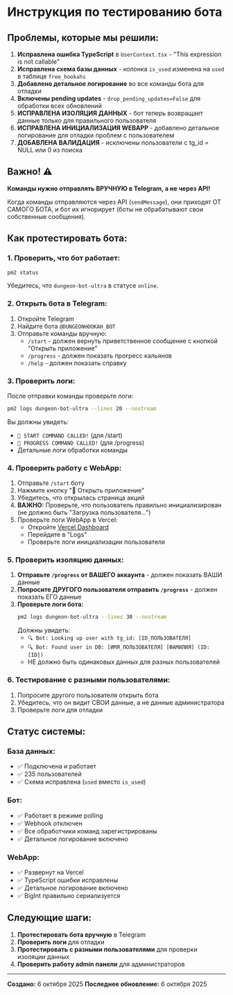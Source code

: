 # Инструкция по тестированию бота

## Проблемы, которые мы решили:

1. **Исправлена ошибка TypeScript** в `UserContext.tsx` - "This expression is not callable"
2. **Исправлена схема базы данных** - колонка `is_used` изменена на `used` в таблице `free_hookahs`
3. **Добавлено детальное логирование** во все команды бота для отладки
4. **Включены pending updates** - `drop_pending_updates=False` для обработки всех обновлений
5. **ИСПРАВЛЕНА ИЗОЛЯЦИЯ ДАННЫХ** - бот теперь возвращает данные только для правильного пользователя
6. **ИСПРАВЛЕНА ИНИЦИАЛИЗАЦИЯ WEBAPP** - добавлено детальное логирование для отладки проблем с пользователем
7. **ДОБАВЛЕНА ВАЛИДАЦИЯ** - исключены пользователи с tg_id = NULL или 0 из поиска

## Важно! ⚠️

**Команды нужно отправлять ВРУЧНУЮ в Telegram, а не через API!**

Когда команды отправляются через API (`sendMessage`), они приходят ОТ САМОГО БОТА, и бот их игнорирует (боты не обрабатывают свои собственные сообщения).

## Как протестировать бота:

### 1. Проверить, что бот работает:

```bash
pm2 status
```

Убедитесь, что `dungeon-bot-ultra` в статусе `online`.

### 2. Открыть бота в Telegram:

1. Откройте Telegram
2. Найдите бота `@DUNGEONHOOKAH_BOT`
3. Отправьте команды вручную:
   - `/start` - должен вернуть приветственное сообщение с кнопкой "Открыть приложение"
   - `/progress` - должен показать прогресс кальянов
   - `/help` - должен показать справку

### 3. Проверить логи:

После отправки команды проверьте логи:

```bash
pm2 logs dungeon-bot-ultra --lines 20 --nostream
```

Вы должны увидеть:
- `🚀 START COMMAND CALLED!` (для /start)
- `🚀 PROGRESS COMMAND CALLED!` (для /progress)
- Детальные логи обработки команды

### 4. Проверить работу с WebApp:

1. Отправьте `/start` боту
2. Нажмите кнопку "🚀 Открыть приложение"
3. Убедитесь, что открылась страница акций
4. **ВАЖНО:** Проверьте, что пользователь правильно инициализирован (не должно быть "Загрузка пользователя...")
5. Проверьте логи WebApp в Vercel:
   - Откройте [Vercel Dashboard](https://vercel.com/shadowskybtws-projects/frontend)
   - Перейдите в "Logs"
   - Проверьте логи инициализации пользователя

### 5. Проверить изоляцию данных:

1. **Отправьте `/progress` от ВАШЕГО аккаунта** - должен показать ВАШИ данные
2. **Попросите ДРУГОГО пользователя отправить `/progress`** - должен показать ЕГО данные
3. **Проверьте логи бота:**
   ```bash
   pm2 logs dungeon-bot-ultra --lines 30 --nostream
   ```
   Должны увидеть:
   - `🔍 Bot: Looking up user with tg_id: [ID_ПОЛЬЗОВАТЕЛЯ]`
   - `🔍 Bot: Found user in DB: [ИМЯ_ПОЛЬЗОВАТЕЛЯ] [ФАМИЛИЯ] (ID: [ID])`
   - НЕ должно быть одинаковых данных для разных пользователей

### 6. Тестирование с разными пользователями:

1. Попросите другого пользователя открыть бота
2. Убедитесь, что он видит СВОИ данные, а не данные администратора
3. Проверьте логи для отладки

## Статус системы:

### База данных:
- ✅ Подключена и работает
- ✅ 235 пользователей
- ✅ Схема исправлена (`used` вместо `is_used`)

### Бот:
- ✅ Работает в режиме polling
- ✅ Webhook отключен
- ✅ Все обработчики команд зарегистрированы
- ✅ Детальное логирование включено

### WebApp:
- ✅ Развернут на Vercel
- ✅ TypeScript ошибки исправлены
- ✅ Детальное логирование включено
- ✅ BigInt правильно сериализуется

## Следующие шаги:

1. **Протестировать бота вручную** в Telegram
2. **Проверить логи** для отладки
3. **Протестировать с разными пользователями** для проверки изоляции данных
4. **Проверить работу admin панели** для администраторов

---

**Создано:** 6 октября 2025
**Последнее обновление:** 6 октября 2025

